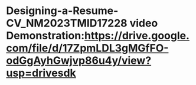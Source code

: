 # Designing-a-Resume-CV_NM2023TMID17228 video Demonstration:https://drive.google.com/file/d/17ZpmLDL3gMGfFO-odGgAyhGwjvp86u4y/view?usp=drivesdk
